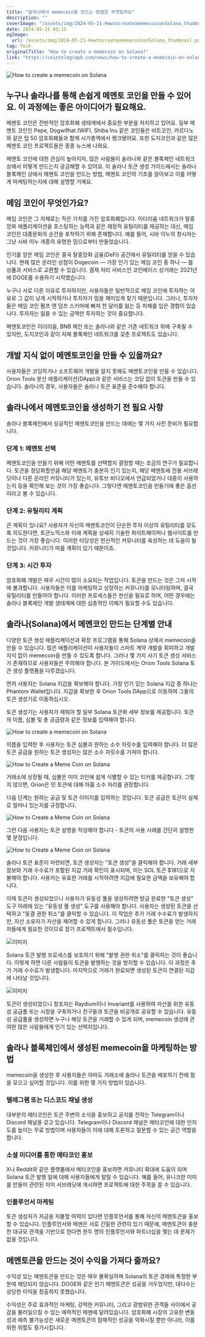 ```yaml
---
title: "솔라나에서 memecoin을 만드는 방법은 무엇일까요"
description: ""
coverImage: "/assets/img/2024-05-21-HowtocreateamemecoinonSolana_thumbnail.png"
date: 2024-05-21 03:15
ogImage: 
  url: /assets/img/2024-05-21-HowtocreateamemecoinonSolana_thumbnail.png
tag: Tech
originalTitle: "How to create a memecoin on Solana?"
link: "https://cointelegraph.com/news/how-to-create-a-memecoin-on-solana"
---
```



![How to create a memecoin on Solana](/assets/img/2024-05-21-HowtocreateamemecoinonSolana_thumbnail.png)

## 누구나 솔라나를 통해 손쉽게 메멘토 코인을 만들 수 있어요. 이 과정에는 좋은 아이디어가 필요해요.

메멘토 코인은 전반적인 암호화폐 생태계에서 중요한 부분을 차지하고 있어요. 일부 메멘토 코인인 Pepe, Dogwifhat (WIF), Shiba Inu 같은 코인들은 비트코인, 카르다노와 같은 탑 50 암호화폐들과 함께 시가총액에서 랭크됐어요. 또한 도지코인과 같은 많은 메멘토 코인 프로젝트들은 종종 뉴스에 나와요.

메멘토 코인에 대한 관심이 높아지자, 많은 사람들이 솔라나와 같은 블록체인 네트워크 상에서 어떻게 만드는지 궁금해할 수 있어요. 이 솔라나 토큰 생성 가이드에서는 솔라나 블록체인 상에서 메멘토 코인을 만드는 방법, 메멘토 코인의 기초를 알아보고 이를 어떻게 마케팅하는지에 대해 설명할 거예요.

<div class="content-ad"></div>

## 메임 코인이 무엇인가요?

메임 코인은 그 자체로는 적은 가치를 가진 암호화폐입니다. 이더리움 네트워크가 탈중앙화 애플리케이션을 호스팅하는 능력과 같은 재정적 유틸리티를 제공하는 대신, 메임 코인은 대중문화의 순간을 포착하기 위해 존재합니다. 예를 들어, 시바 이누의 창시자는 그냥 시바 이누 개종의 유명한 밈으로부터 만들었습니다.

인기를 얻은 메임 코인은 결국 탈중앙화 금융(DeFi) 공간에서 유틸리티를 얻을 수 있습니다. 현재 많은 온라인 상점이 Dogecoin — 가장 인기 있는 메임 코인 중 하나 — 를 상품과 서비스로 교환할 수 있습니다. 결제 처리 서비스인 코인베이스 상거래는 2021년에 DOGE를 수용하기 시작했습니다.

누구나 서로 다른 이유로 투자하지만, 사용자들은 일반적으로 메임 코인에 투자하는 이유로 그 값이 낮게 시작하거나 투자자가 밈을 재미있게 찾기 때문입니다. 그러나, 투자자들은 메임 코인 펌프 앤 덤프 스키마에 빠져 천 달러를 잃는 등 피해를 입은 경험이 있습니다. 투자자는 잃을 수 있는 금액만 투자하는 것이 중요합니다.

<div class="content-ad"></div>

메멘토코인은 이더리움, BNB 체인 또는 솔라나와 같은 기존 네트워크 위에 구축될 수 있지만, 도지코인과 같이 자체 블록체인 네트워크를 갖춘 프로젝트도 있습니다.

## 개발 지식 없이 메멘토코인을 만들 수 있을까요?

사용자들은 코딩하거나 소프트웨어 개발을 알지 못해도 메멘토코인을 만들 수 있습니다. Orion Tools 분산 애플리케이션(DApp)과 같은 서비스는 코딩 없이 토큰을 만들 수 있습니다. 솔라나의 경우, 사용자들은 솔라나 토큰 표준을 준수해야 합니다.

## 솔라나에서 메멘토코인을 생성하기 전 필요 사항

<div class="content-ad"></div>

솔라나 블록체인에서 성공적인 메멘토코인을 만드는 데에는 몇 가지 사전 준비가 필요합니다.

### 단계 1: 메멘토 선택

메멘토코인을 만들기 위해 어떤 메멘토를 선택할지 결정할 때는 조금의 연구가 필요합니다. 토큰을 정당화할만큼 해당 메멘토가 충분히 인기 있는지, 해당 메멘토에 전용 서브레딧이나 다른 온라인 커뮤니티가 있는지, 유튜브 비디오에서 언급되었거나 대중이 사용하는지 등을 확인해 보는 것이 가장 좋습니다. 그렇다면 메멘토코인을 만들기에 좋은 옵션이라고 볼 수 있습니다.

### 단계 2: 유틸리티 계획

<div class="content-ad"></div>

큰 계획이 있나요? 사용자가 자신의 메멘토코인이 단순한 투자 이상의 유틸리티를 갖도록 의도한다면, 토큰노믹스와 미래 계획을 상세히 기술한 화이트페이퍼나 웹사이트를 만드는 것이 가장 좋습니다. 이러한 타당성은 헌신적인 커뮤니티를 육성하는 데 도움이 될 것입니다. 커뮤니티가 따를 계획이 있기 때문이죠.

### 단계 3: 시간 투자

암호화폐 개발은 매우 시간이 많이 소요되는 작업입니다. 토큰을 만드는 것은 그저 시작에 불과합니다. 사용자들은 이를 마케팅하고 성장하는 커뮤니티를 모니터링하며, 결국 유틸리티를 만들어야 합니다. 이러한 프로세스들은 헌신을 필요로 하며, 어떤 경우에는 솔라나 블록체인 개발 생태계에 대한 심층적인 이해가 필요할 수도 있습니다.

## 솔라나(Solana)에서 메멘코인 만드는 단계별 안내

<div class="content-ad"></div>

다양한 토큰 생성 애플리케이션과 확장 프로그램을 통해 Solana 상에서 memecoin을 만들 수 있습니다. 많은 애플리케이션이 사용자들이 스마트 계약 개발을 회피하고 개발 지식 없이 memecoin을 만들 수 있도록 합니다. 그러나 몇 가지 사기 토큰 생성 서비스가 존재하므로 사용자들은 주의해야 합니다. 본 가이드에서는 Orion Tools Solana 토큰 생성 플랫폼을 다루겠습니다.

먼저 사용자는 Solana 지갑을 확보해야 합니다. 가장 인기 있는 Solana 지갑 중 하나는 Phantom Wallet입니다. 지갑을 확보한 후 Orion Tools DApp으로 이동하여 그들의 토큰 생성기로 이동하십시오.

토큰 생성기는 사용자가 채워야 할 일부 Solana 토큰화 세부 정보를 제공합니다. 토큰의 이름, 심볼 및 총 공급량과 같은 정보를 입력해야 합니다.

![How to create a memecoin on Solana](/assets/img/2024-05-21-HowtocreateamemecoinonSolana_0.png)

<div class="content-ad"></div>

이름을 입력한 후 사용자는 토큰 심볼과 원하는 소수 자릿수를 입력해야 합니다. 더 많은 토큰 공급을 원하는 토큰 생성자는 많은 소수 자릿수를 가져야 합니다.

![How to Create a Meme Coin on Solana](/assets/img/2024-05-21-HowtocreateamemecoinonSolana_1.png)

거래소에 상장될 때, 심볼은 미미 코인에 쉽게 식별할 수 있는 티커를 제공합니다. 그렇지 않으면, Orion은 민 토큰에 대해 아홉 소수 자리를 권장합니다.

다음 단계는 원하는 공급 및 토큰 이미지를 입력하는 것입니다. 토큰 공급은 토큰이 실제로 얼마나 있는지를 규정합니다.

<div class="content-ad"></div>

![How to Create a Meme Coin on Solana](/assets/img/2024-05-21-HowtocreateamemecoinonSolana_2.png)

그런 다음 사용자는 토큰 설명을 작성해야 합니다 - 토큰의 사용 사례를 간단히 설명한 몇 문장입니다.

![How to Create a Meme Coin on Solana](/assets/img/2024-05-21-HowtocreateamemecoinonSolana_3.png)

솔라나 토큰 표준이 마련되면, 토큰 생성자는 "토큰 생성"을 클릭해야 합니다. 거래 세부 정보와 거래 수수료가 포함된 지갑 거래 확인이 표시되며, 이는 SOL 토큰 $181으로 지불해야 합니다. 사용자는 유효한 거래를 시작하려면 지갑에 필요한 금액을 보유해야 합니다.

<div class="content-ad"></div>

이제 토큰이 생성되었으니 사용자가 유동성 풀을 생성하려면 방금 완료한 "토큰 생성" 도구 아래에 있는 "유동성 풀 생성" 도구를 사용해야 합니다. 사용자는 생성된 토큰을 선택하고 "동결 권한 취소"를 클릭할 수 있습니다. 이 작업은 추가 거래 수수료가 발생하지만, 자산 소유자가 자산을 제어할 수 있게 합니다. 그러나 유동성 풀은 토큰을 얻는 거래자들에게 필요한 것이므로 장기 프로젝트에서 필수입니다.

![이미지](/assets/img/2024-05-21-HowtocreateamemecoinonSolana_4.png)

Solana 토큰 발행 프로세스를 보호하기 위해 "발행 권한 취소"를 클릭하는 것이 좋습니다. 이렇게 하면 다른 사람들이 토큰을 발행하는 것을 방지할 수 있습니다. 이 과정은 추가 거래 수수료가 발생합니다. 마지막으로 거래가 완료되면 생성된 토큰이 연결된 지갑에 나타날 것입니다.

![이미지](/assets/img/2024-05-21-HowtocreateamemecoinonSolana_5.png)

<div class="content-ad"></div>

토큰이 생성되었으니 창조자는 Raydium이나 Invariant를 사용하여 자산을 위한 유동성 공급풀 또는 시장을 구축하거나 친구들과 토큰을 비공개로 공유할 수 있습니다. 유동성 공급풀을 생성하면 누구나 해당 토큰을 거래할 수 있게 되며, memecoin 생성에 관여한 많은 사람들에게 인기 있는 선택지입니다.

## 솔라나 블록체인에서 생성된 memecoin을 마케팅하는 방법

memecoin을 생성한 후 사용자들은 아마도 거래소에 솔라나 토큰을 배포하기 전에 힘을 모으고 싶어할 것입니다. 이를 위한 몇 가지 방법이 있습니다.

### 텔레그램 또는 디스코드 채널 생성

<div class="content-ad"></div>

대부분의 메타코인은 토큰 주변의 소식을 홍보하고 공지를 전하는 Telegram이나 Discord 채널을 갖고 있습니다. Telegram이나 Discord 채널은 메타코인에 대한 인지도를 높이는 무료 방법이며 사용자들이 이에 대해 토론하고 질문할 수 있는 공간 역할을 합니다.

### 소셜 미디어를 통한 메타코인 홍보

X나 Reddit와 같은 플랫폼에서 메타코인을 홍보하면 커뮤니티 확대에 도움이 되며 Solana 토큰 발행 일에 대해 사용자들에게 알릴 수 있습니다. 예를 들어, 유니크한 미미를 만들어 관련된 미미 서브레딧에 게시하면 프로젝트에 대한 주목을 끌 수 있습니다.

### 인플루언서 마케팅

<div class="content-ad"></div>

토큰 생성자가 자금을 지불할 여력이 있다면 인플루언서를 통해 자신의 메멘토큰을 홍보할 수 있습니다. 인플루언서와 메멘은 서로 긴밀한 관련이 있기 때문에, 메멘토큰이 충분한 대규모 관객을 기반으로 한다면 한두 명의 인플루언서와 파트너십을 맺는 데 문제가 없을 것입니다.

## 메멘토큰을 만드는 것이 수익을 가져다 줄까요?

수익성 있는 메멘토큰을 만드는 것은 매우 불확실하며 Solana의 토큰 경제에 특정한 부분에 해당되지 않습니다. DOGE와 같은 인기 메멘토큰은 성공을 거두었지만, 대다수는 상당한 이익을 창출하지 못했습니다.

수익성은 주로 효과적인 마케팅, 강력한 커뮤니티, 그리고 광범위한 관객들 사이에서 공감을 불러일으킬 수 있는 매력적인 메멘에 달려있습니다. 암호화폐 시장의 고유한 변동성과 예측 불가능성은 새로운 메멘토큰의 잠재적인 성공을 악화시킬 뿐만 아니라, 이를 위한 위험도 증가시킵니다.